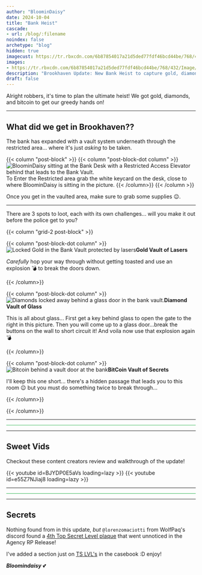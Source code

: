 ```yaml
---
author: "BloominDaisy"
date: 2024-10-04
title: "Bank Heist"
cascade:
- url: /blog/:filename
noindex: false
archetype: "blog"
hidden: true
imagecust: https://tr.rbxcdn.com/6b87854017a21d5ded77fdf46bcd44be/768/432/Image/Png
images:
- https://tr.rbxcdn.com/6b87854017a21d5ded77fdf46bcd44be/768/432/Image/Png
description: "Brookhaven Update: New Bank Heist to capture gold, diamonds, and bitcoin"
draft: false
---
```


Alright robbers, it's time to plan the ultimate heist! We got gold, diamonds, and bitcoin to get our greedy hands on!

---

## What did we get in Brookhaven??

The bank has expanded with a vault system underneath through the restricted area... where it's just _asking_ to be taken.



{{< column "post-block" >}}
{{< column "post-block-dot column" >}}
![BloominDaisy sitting at the Bank Desk with a Restricted Access Elevator behind that leads to the Bank Vault.](/images/blog/bank_vault_elevator.webp?width=400px)To Enter the Restricted area grab the white keycard on the desk, close to where BloominDaisy is sitting in the picture.
{{< /column>}}
{{< /column >}}


Once you get in the vaulted area, make sure to grab some supplies :wink:. 

---

There are 3 spots to loot, each with its own challenges... will you make it out before the police get to you?


{{< column "grid-2 post-block" >}}

{{< column "post-block-dot column" >}}
![Locked Gold in the Bank Vault protected by lasers](/images/blog/gold_vault.webp)**Gold Vault of Lasers** <p style="text-align: left">_Carefully_ hop your way through without getting toasted and use an explosion :bomb: to break the doors down.</p>
{{< /column>}}


{{< column "post-block-dot column" >}}
![Diamonds locked away behind a glass door in the bank vault.](/images/blog/diamond_vault.webp)**Diamond Vault of Glass** <p style="text-align: left">This is all about glass... First get a key behind glass to open the gate to the right in this picture. Then you will come up to a glass door...break the buttons on the wall to short circuit it! And voila now use that explosion again :bomb: </p>
{{< /column>}}


{{< column "post-block-dot column" >}}
![Bitcoin behind a vault door at the bank](/images/blog/bitcoin_vault.webp)**BitCoin Vault of Secrets** <p style="text-align: left">I'll keep this one short... there's a hidden passage that leads you to this room :wink: but you must do something twice to break through...</p>
{{< /column>}}

{{< /column>}}

---

<hr style="background-color: #28b44c" size=8 class="post-block">

---

## Sweet Vids

Checkout these content creators review and walkthrough of the update!

<div class="grid-2 post-vid-dot">
{{< youtube id=BJYDP0E5aVs loading=lazy >}}
{{< youtube id=e55Z7NJiaj8 loading=lazy >}}
</div>

---

<hr style="background-color: #28b44c" size=8 class="post-block">

---

## Secrets

Nothing found from in this update, _but_ `@lorenzomaciotti` from WolfPaq's discord found a [4th Top Secret Level plaque](casebook/interesting/top_secret_level/#ts-lvl4) that went unnoticed in the Agency RP Release!

I've added a section just on [TS LVL's](casebook/interesting/top_secret_level/) in the casebook :D enjoy!

_**Bloomindaisy**_ <span class="nowrap"><span class="emojify">💕</span>
